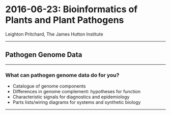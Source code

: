 <!-- .slide: data-background="./images/hutton_background.png" -->

# 2016-06-23: Bioinformatics of Plants and Plant Pathogens

Leighton Pritchard, The James Hutton Institute

---

## Pathogen Genome Data

----

### What can pathogen genome data do for you?

* Catalogue of genome components
* Differences in genome complement: hypotheses for function
* Characteristic signals for diagnostics and epidemiology
* Parts lists/wiring diagrams for systems and synthetic biology

----

